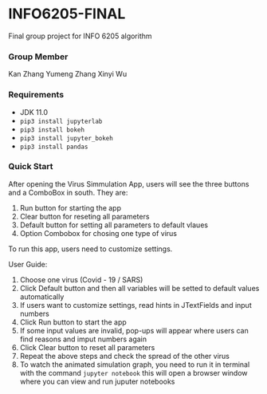 # INFO6205-FINAL
Final group project for INFO 6205 algorithm

### Group Member

Kan Zhang
Yumeng Zhang
Xinyi Wu


### Requirements
* JDK 11.0
* `pip3 install jupyterlab`
* `pip3 install bokeh`
* `pip3 install jupyter_bokeh`
* `pip3 install pandas`

### Quick Start

After opening the Virus Simmulation App, users will see the three buttons and a ComboBox in south. They are:

1. Run button for starting the app
3. Clear button for reseting all parameters 
4. Default button for setting all parameters to default vlaues
5. Option Combobox for chosing one type of virus

To run this app, users need to customize settings. 

User Guide:

1. Choose one virus (Covid - 19 / SARS)
2. Click Default button and then all variables will be setted to default values automatically
3. If users want to customize settings, read hints in JTextFields and input numbers
4. Click Run button to start the app
5. If some input values are invalid, pop-ups will appear where users can find reasons and imput numbers again
6. Click Clear button to reset all parameters
7. Repeat the above steps and check the spread of the other virus
8. To watch the animated simulation graph, you need to run it in terminal with the command `jupyter notebook` this will open a browser window where you can view and run juputer notebooks



